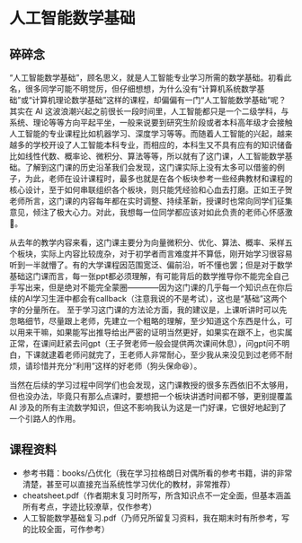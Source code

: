 # 人工智能数学基础
## 碎碎念
“人工智能数学基础”，顾名思义，就是人工智能专业学习所需的数学基础。初看此名，很多同学可能不明觉厉，但仔细想想，为什么没有“计算机系统数学基础”或“计算机理论数学基础”这样的课程，却偏偏有一门“人工智能数学基础”呢？其实在 AI 这波浪潮兴起之前很长一段时间里，人工智能都只是一个二级学科，与系统、理论等等方向平起平坐，一般来说要到研究生阶段或者本科高年级才会接触人工智能的专业课程比如机器学习、深度学习等等。而随着人工智能的兴起，越来越多的学校开设了人工智能本科专业，而相应的，本科生又不具有应有的知识储备比如线性代数、概率论、微积分、算法等等，所以就有了这门课，人工智能数学基础。了解到这门课的历史沿革我们会发现，这门课实际上没有太多可以借鉴的例子，为此，老师在设计课程时，最多也就是在各个板块参考一些经典教材和课程的核心设计，至于如何串联组织各个板块，则只能凭经验和心血去打磨。正如王子贺老师所言，这门课的内容每年都在实时调整、持续革新，授课时也常向同学们征集意见，倾注了极大心力。对此，我想每一位同学都应该对如此负责的老师心怀感激🙏。

从去年的教学内容来看，这门课主要分为向量微积分、优化、算法、概率、采样五个板块，实际上内容比较庞杂，对于初学者而言难度并不算低，刚开始学习很容易听到一半就懵了。有的大学课程因范围宽泛、偏前沿，听不懂也罢；但是对于数学基础这门课而言，每一张ppt都必须理解，有可能背后的数学推导你不能完全自己手写出来，但是绝对不能完全蒙圈————因为这门课的几乎每一个知识点在你后续的AI学习生涯中都会有callback（注意我说的不是考试），这也是“基础”这两个字的分量所在。
至于学习这门课的方法论方面，我的建议是，上课听讲时可以先忽略细节，尽量跟上老师，先建立一个粗略的理解，至少知道这个东西是什么，可以用来干嘛，如果能写出推导给出严密的证明当然更好，如果实在跟不上，也实属正常，在课间赶紧去问gpt（王子贺老师一般会提供两次课间休息），问gpt问不明白，下课就逮着老师问就完了，王老师人非常耐心，至少我从来没见到过老师不耐烦，请珍惜并充分“利用”这样的好老师（狗头保命😆）。

当然在后续的学习过程中同学们也会发现，这门课教授的很多东西依旧不太够用，但也没办法，毕竟只有那么点课时，要想把一个板块讲透时间都不够，更别提覆盖 AI 涉及的所有主流数学知识，但这不影响我认为这是一门好课，它很好地起到了一个引路人的作用。

## 课程资料
- 参考书籍：books/凸优化（我在学习拉格朗日对偶所看的参考书籍，讲的非常清楚，甚至可以直接充当系统性学习优化的教材，非常推荐）
- cheatsheet.pdf（作者期末复习时所写，所含知识点不一定全面，但基本涵盖所有考点，字迹比较潦草，仅作参考）
- 人工智能数学基础复习.pdf（乃师兄所留复习资料，我在期末时有所参考，写的比较全面，可作参考）